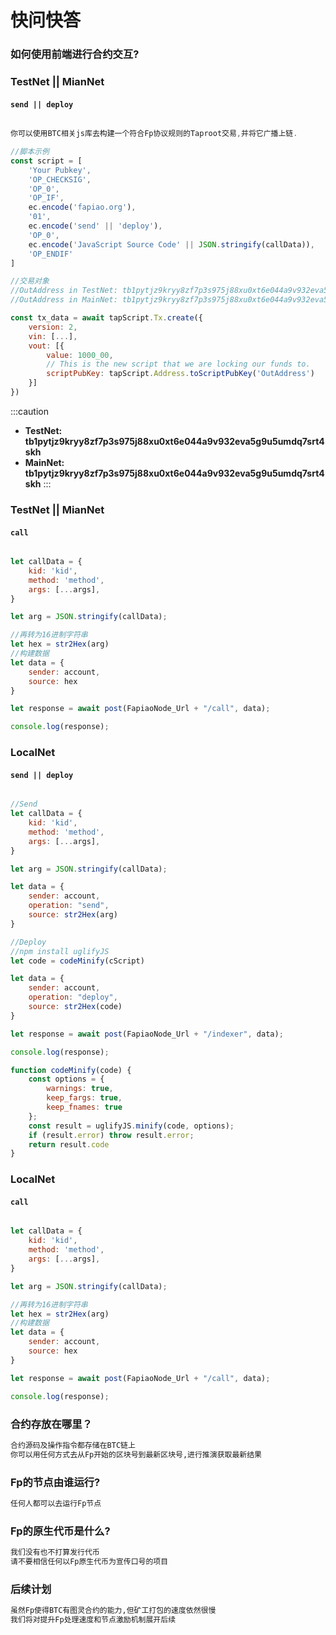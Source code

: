 # 快问快答


### 如何使用前端进行合约交互?

### TestNet || MianNet

#### `send || deploy`

```javascript

你可以使用BTC相关js库去构建一个符合Fp协议规则的Taproot交易,并将它广播上链.

//脚本示例
const script = [
	'Your Pubkey',
	'OP_CHECKSIG', 
	'OP_0', 
	'OP_IF', 
	ec.encode('fapiao.org'), 
	'01', 
	ec.encode('send' || 'deploy'), 
	'OP_0', 
	ec.encode('JavaScript Source Code' || JSON.stringify(callData)),
	'OP_ENDIF'
]

//交易对象
//OutAddress in TestNet: tb1pytjz9kryy8zf7p3s975j88xu0xt6e044a9v932eva5g9u5umdq7srt4skh
//OutAddress in MainNet: tb1pytjz9kryy8zf7p3s975j88xu0xt6e044a9v932eva5g9u5umdq7srt4skh

const tx_data = await tapScript.Tx.create({
	version: 2,
	vin: [...],
	vout: [{
		value: 1000_00,
		// This is the new script that we are locking our funds to.
		scriptPubKey: tapScript.Address.toScriptPubKey('OutAddress')
	}]
})

```
:::caution
- **TestNet:  tb1pytjz9kryy8zf7p3s975j88xu0xt6e044a9v932eva5g9u5umdq7srt4skh**
- **MainNet:  tb1pytjz9kryy8zf7p3s975j88xu0xt6e044a9v932eva5g9u5umdq7srt4skh**
:::


### TestNet || MianNet

#### `call`

```javascript

let callData = {
	kid: 'kid',
	method: 'method',
	args: [...args],
}

let arg = JSON.stringify(callData);

//再转为16进制字符串
let hex = str2Hex(arg)
//构建数据
let data = {
	sender: account,
	source: hex
}

let response = await post(FapiaoNode_Url + "/call", data);

console.log(response);
```

### LocalNet

#### `send || deploy`

```javascript

//Send
let callData = {
	kid: 'kid',
	method: 'method',
	args: [...args],
}

let arg = JSON.stringify(callData);

let data = {
	sender: account,
	operation: "send",
	source: str2Hex(arg)
}

//Deploy
//npm install uglifyJS
let code = codeMinify(cScript)

let data = {
	sender: account,
	operation: "deploy",
	source: str2Hex(code)
}

let response = await post(FapiaoNode_Url + "/indexer", data);

console.log(response);

function codeMinify(code) {
	const options = {
		warnings: true,
		keep_fargs: true,
		keep_fnames: true
	};
	const result = uglifyJS.minify(code, options);
	if (result.error) throw result.error;
	return result.code
}
```

### LocalNet

#### `call`

```javascript

let callData = {
	kid: 'kid',
	method: 'method',
	args: [...args],
}

let arg = JSON.stringify(callData);

//再转为16进制字符串
let hex = str2Hex(arg)
//构建数据
let data = {
	sender: account,
	source: hex
}

let response = await post(FapiaoNode_Url + "/call", data);

console.log(response);
```

### 合约存放在哪里？

```bash
合约源码及操作指令都存储在BTC链上
你可以用任何方式去从Fp开始的区块号到最新区块号,进行推演获取最新结果
```



### Fp的节点由谁运行?

```bash
任何人都可以去运行Fp节点
```

### Fp的原生代币是什么?

```bash
我们没有也不打算发行代币
请不要相信任何以Fp原生代币为宣传口号的项目
```

### 后续计划

```bash
虽然Fp使得BTC有图灵合约的能力,但矿工打包的速度依然很慢
我们将对提升Fp处理速度和节点激励机制展开后续
```